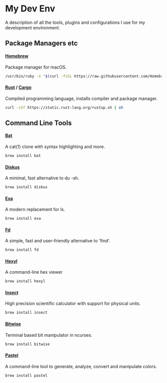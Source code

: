 # My Dev Env
A description of all the tools, plugins and configurations I use for my development environment.

## Package Managers etc
#### [Homebrew](https://brew.sh)
Package manager for macOS.
```bash
/usr/bin/ruby -e "$(curl -fsSL https://raw.githubusercontent.com/Homebrew/install/master/install)"
```
#### [Rust](https://www.rust-lang.org/en-US) / [Cargo](https://crates.io)
Compiled programming language, installs compiler and package manager.
```bash
curl -sSf https://static.rust-lang.org/rustup.sh | sh
```

## Command Line Tools
#### [Bat](https://github.com/sharkdp/bat)
A cat(1) clone with syntax highlighting and more.
```bash
brew install bat
```
#### [Diskus](https://github.com/sharkdp/diskus)
A minimal, fast alternative to du -sh.
```bash
brew install diskus
```
#### [Exa](https://the.exa.website)
A modern replacement for ls.
```bash
brew install exa
```
#### [Fd](https://github.com/sharkdp/fd)
A simple, fast and user-friendly alternative to 'find'.
```bash
brew install fd
```
#### [Hexyl](https://github.com/sharkdp/hexyl)
A command-line hex viewer
```bash
brew install hexyl
```
#### [Insect](https://github.com/sharkdp/insect)
High precision scientific calculator with support for physical units.
```bash
brew install insect
```
#### [Bitwise](https://github.com/mellowcandle/bitwise)
Terminal based bit manipulator in ncurses.
```bash
brew install bitwise
```
#### [Pastel](https://github.com/sharkdp/pastel)
A command-line tool to generate, analyze, convert and manipulate colors.
```bash
brew install pastel
```
